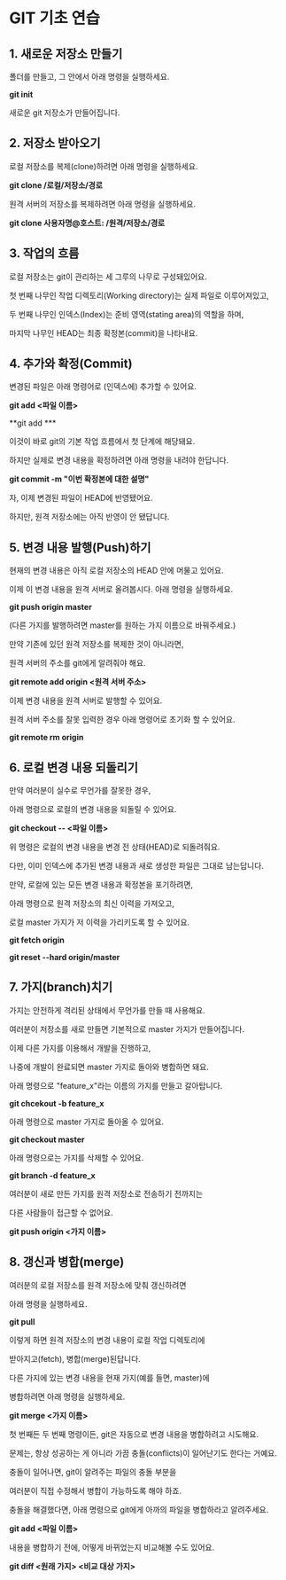 # GIT 기초 연습

## 1. 새로운 저장소 만들기

폴더를 만들고, 그 안에서 아래 명령을 실행하세요.

**git init**

새로운 git 저장소가 만들어집니다.



## 2. 저장소 받아오기

로컬 저장소를 복제(clone)하려면 아래 명령을 실행하세요.

**git clone /로컬/저장소/경로**

원격 서버의 저장소를 복제하려면 아래 명령을 실행하세요.

**git clone 사용자명@호스트: /원격/저장소/경로**



## 3. 작업의 흐름

로컬 저장소는 git이 관리하는 세 그루의 나무로 구성돼있어요.

첫 번째 나무인 작업 디렉토리(Working directory)는 실제 파일로 이루어져있고,

두 번째 나무인 인덱스(Index)는 준비 영역(stating area)의  역할을 하며,

마지막 나무인 HEAD는 최종 확정본(commit)을 나타내요.



## 4. 추가와 확정(Commit)

변경된 파일은 아래 명령어로 (인덱스에) 추가할 수 있어요.

**git add <파일 이름>**

**git add ***

이것이 바로 git의 기본 작업 흐름에서 첫 단계에 해당돼요.

하지만 실제로 변경 내용을 확정하려면 아래 명령을 내려야 한답니다.

**git commit -m "이번 확정본에 대한 설명"**

자, 이제 변경된 파일이 HEAD에 반영됐어요.

하지만, 원격 저장소에는 아직 반영이 안 됐답니다.



## 5. 변경 내용 발행(Push)하기

현재의 변경 내용은 아직 로컬 저장소의 HEAD 안에 머물고 있어요.

이제 이 변경 내용을 원격 서버로 올려봅시다. 아래 명령을 실행하세요.

**git push origin master**

(다른 가지를 발행하려면 master를 원하는 가지 이름으로 바꿔주세요.)

만약 기존에 있던 원격 저장소를 복제한 것이 아니라면, 

원격 서버의 주소를 git에게 알려줘야 해요.

**git remote add origin <원격 서버 주소>**

이제 변경 내용을 원격 서버로 발행할 수 있어요.

원격 서버 주소를 잘못 입력한 경우 아래 명령어로 초기화 할 수 있어요.

**git remote rm origin**



## 6. 로컬 변경 내용 되돌리기

만약 여러분이 실수로 무언가를 잘못한 경우,

아래 명령으로 로컬의 변경 내용을 되돌릴 수 있어요.

**git checkout -- <파일 이름>**

위 명령은 로컬의 변경 내용을 변경 전 상태(HEAD)로 되돌려줘요.

다만, 이미 인덱스에 추가된 변경 내용과 새로 생성한 파일은 그대로 남는답니다.

만약, 로컬에 있는 모든 변경 내용과 확정본을 포기하려면,

아래 명령으로 원격 저장소의 최신 이력을 가져오고,

로컬 master 가지가 저 이력을 가리키도록 할 수 있어요.

**git fetch origin**

**git reset --hard origin/master**



## 7. 가지(branch)치기

가지는 안전하게 격리된 상태에서 무언가를 만들 때 사용해요.

여러분이 저장소를 새로 만들면 기본적으로 master 가지가 만들어집니다.

이제 다른 가지를 이용해서 개발을 진행하고, 

나중에 개발이 완료되면 master 가지로 돌아와 병합하면 돼요.

아래 명령으로 "feature_x"라는 이름의 가지를 만들고 갈아탑니다.

**git chcekout -b feature_x**

아래 명령으로 master 가지로 돌아올 수 있어요.

**git checkout master**

아래 명령으로는 가지를 삭제할 수 있어요.

**git branch -d feature_x**

여러분이 새로 만든 가지를 원격 저장소로 전송하기 전까지는

다른 사람들이 접근할 수 없어요.

**git push origin <가지 이름>**



## 8. 갱신과 병합(merge)

여러분의 로컬 저장소를 원격 저장소에 맞춰 갱신하려면

아래 명령을 실행하세요.

**git pull**

이렇게 하면 원격 저장소의 변경 내용이 로컬 작업 디렉토리에

받아지고(fetch), 병합(merge)된답니다.

다른 가지에 있는 변경 내용을 현재 가지(예를 들면, master)에

병합하려면 아래 명령을 실행하세요.

**git merge <가지 이름>**

첫 번째든 두 번째 명령이든, git은 자동으로 변경 내용을 병합하려고 시도해요.

문제는, 항상 성공하는 게 아니라 가끔 충돌(conflicts)이 일어난기도 한다는 거예요.

충돌이 일어나면, git이 알려주는 파일의 충돌 부분을

여러분이 직접 수정해서 병합이 가능하도록 해야 하죠.

충돌을 해결했다면, 아래 명령으로 git에게 아까의 파일을 병합하라고 알려주세요.

**git add <파일 이름>**

내용을 병합하기 전에, 어떻게 바뀌었는지 비교해볼 수도 있어요.

**git diff <원래 가지> <비교 대상 가지>**

